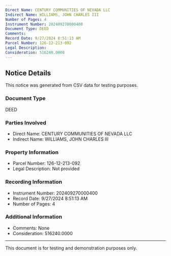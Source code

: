 ```yaml
---
Direct Name: CENTURY COMMUNITIES OF NEVADA LLC
Indirect Name: WILLIAMS, JOHN CHARLES III
Number of Pages: 4
Instrument Number: 202409270000400
Document Type: DEED
Comments: 
Record Date: 9/27/2024 8:51:13 AM
Parcel Number: 126-12-213-092
Legal Description: 
Consideration: 516240.0000
---
```


## Notice Details

This notice was generated from CSV data for testing purposes.

### Document Type
DEED

### Parties Involved
- Direct Name: CENTURY COMMUNITIES OF NEVADA LLC
- Indirect Name: WILLIAMS, JOHN CHARLES III

### Property Information
- Parcel Number: 126-12-213-092
- Legal Description: Not provided

### Recording Information
- Instrument Number: 202409270000400
- Record Date: 9/27/2024 8:51:13 AM
- Number of Pages: 4

### Additional Information
- Comments: None
- Consideration: 516240.0000

---

This document is for testing and demonstration purposes only.
